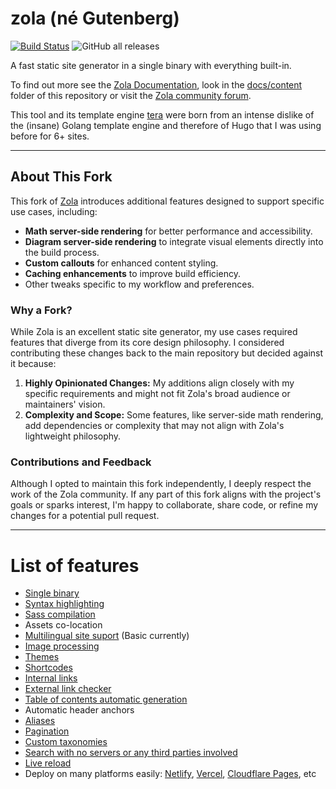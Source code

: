# zola (né Gutenberg)

[![Build Status](https://dev.azure.com/getzola/zola/_apis/build/status/getzola.zola?branchName=master)](https://dev.azure.com/getzola/zola/_build/latest?definitionId=1&branchName=master)
![GitHub all releases](https://img.shields.io/github/downloads/getzola/zola/total)

A fast static site generator in a single binary with everything built-in.

To find out more see the [Zola Documentation](https://www.getzola.org/documentation/getting-started/overview/), look
in the [docs/content](docs/content) folder of this repository or visit the [Zola community forum](https://zola.discourse.group).

This tool and its template engine [tera](https://keats.github.io/tera/) were born from an intense dislike of the (insane) Golang template engine and therefore of Hugo that I was using before for 6+ sites.

---

## About This Fork

This fork of [Zola](https://github.com/getzola/zola) introduces additional features designed to support specific use cases, including:

- **Math server-side rendering** for better performance and accessibility.
- **Diagram server-side rendering** to integrate visual elements directly into the build process.
- **Custom callouts** for enhanced content styling.
- **Caching enhancements** to improve build efficiency.
- Other tweaks specific to my workflow and preferences.

### Why a Fork?

While Zola is an excellent static site generator, my use cases required features that diverge from its core design philosophy. I considered contributing these changes back to the main repository but decided against it because:

1. **Highly Opinionated Changes:** My additions align closely with my specific requirements and might not fit Zola's broad audience or maintainers' vision.
2. **Complexity and Scope:** Some features, like server-side math rendering, add dependencies or complexity that may not align with Zola's lightweight philosophy.

### Contributions and Feedback

Although I opted to maintain this fork independently, I deeply respect the work of the Zola community. If any part of this fork aligns with the project's goals or sparks interest, I'm happy to collaborate, share code, or refine my changes for a potential pull request.

---

# List of features

- [Single binary](https://www.getzola.org/documentation/getting-started/cli-usage/)
- [Syntax highlighting](https://www.getzola.org/documentation/content/syntax-highlighting/)
- [Sass compilation](https://www.getzola.org/documentation/content/sass/)
- Assets co-location
- [Multilingual site suport](https://www.getzola.org/documentation/content/multilingual/) (Basic currently)
- [Image processing](https://www.getzola.org/documentation/content/image-processing/)
- [Themes](https://www.getzola.org/documentation/themes/overview/)
- [Shortcodes](https://www.getzola.org/documentation/content/shortcodes/)
- [Internal links](https://www.getzola.org/documentation/content/linking/)
- [External link checker](https://www.getzola.org/documentation/getting-started/cli-usage/#check)
- [Table of contents automatic generation](https://www.getzola.org/documentation/content/table-of-contents/)
- Automatic header anchors
- [Aliases](https://www.getzola.org/documentation/content/page/#front-matter)
- [Pagination](https://www.getzola.org/documentation/templates/pagination/)
- [Custom taxonomies](https://www.getzola.org/documentation/templates/taxonomies/)
- [Search with no servers or any third parties involved](https://www.getzola.org/documentation/content/search/)
- [Live reload](https://www.getzola.org/documentation/getting-started/cli-usage/#serve)
- Deploy on many platforms easily: [Netlify](https://www.getzola.org/documentation/deployment/netlify/), [Vercel](https://www.getzola.org/documentation/deployment/vercel/), [Cloudflare Pages](https://www.getzola.org/documentation/deployment/cloudflare-pages/), etc

